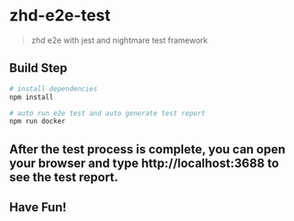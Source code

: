# zhd-e2e-test

>zhd e2e with jest and nightmare test framework

## Build Step

``` bash
# install dependencies
npm install

# auto run e2e test and auto generate test report
npm run docker

```

## After the test process is complete, you can open your browser and type http://localhost:3688 to see the test report.

## Have Fun!


